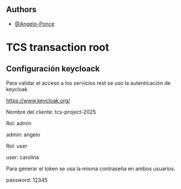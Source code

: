 ## Authors

- [@Angelo-Ponce](https://github.com/Angelo-Ponce)

# TCS transaction root

## Configuración keycloack
Para validar el acceso a los servicios rest se uso la autenticación de keycloak

https://www.keycloak.org/

Nombre del cliente: tcs-project-2025

Rol: admin

admin: angelo

Rol: user

user: carolina

Para generar el token se usa la misma contraseña en ambos usuarios.

password: 12345